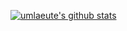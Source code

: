 [![umlaeute's github stats](https://github-readme-stats.vercel.app/api?username=umlaeute&theme=transparent)](https://github.com/anuraghazra/github-readme-stats)
